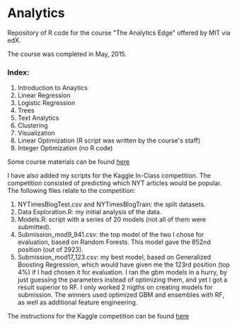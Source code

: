 # Analytics
Repository of R code for the course "The Analytics Edge" offered by MIT via edX.  

The course was completed in May, 2015.

### Index:

1. Introduction to Anaytics  
2. Linear Regression  
3. Logistic Regression  
4. Trees  
5. Text Analytics
6. Clustering  
7. Visualization  
8. Linear Optimization (R script was written by the course's staff) 
9. Integer Optimization  (no R code)

Some course materials can be found [here](https://drive.google.com/folderview?id=0B5rfruovGqsOTkdQN05zbFBDZW8&usp=sharing)

I have also added my scripts for the Kaggle In-Class competition. The competition consisted of predicting which NYT articles would be popular. The following files relate to the competition:

1. NYTimesBlogTest.csv and NYTimesBlogTrain: the split datasets.
2. Data Exploration.R: my initial analysis of the data.
3. Models.R: script with a series of 20 models (not all of them were submitted). 
4. Submission_mod9_941.csv: the top model of the two I chose for evaluation, based on Random Forests. This model gave the 852nd position (out of 2923).
5. Submission_mod17_123.csv: my best model, based on Generalized Boosting Regression, which would have given me the 123rd position (top 4%) if I had chosen it for evaluation. I ran the gbm models in a hurry, by just guessing the parameters instead of optimizing them, and yet I got a result superior to RF. I only worked 2 nigths on creating models for submission. The winners used optimized GBM and ensembles with RF, as well as additional feature engineering.

The instructions for the Kaggle competition can be found [here](https://www.kaggle.com/c/15-071x-the-analytics-edge-competition-spring-2015)  

